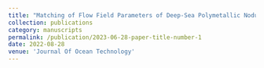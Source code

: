 ```yaml
---
title: "Matching of Flow Field Parameters of Deep-Sea Polymetallic Nodules Fluidized Collector"
collection: publications
category: manuscripts
permalink: /publication/2023-06-28-paper-title-number-1
date: 2022-08-28
venue: 'Journal Of Ocean Technology'
---
```

